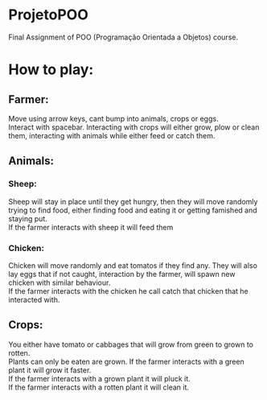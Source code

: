 # ProjetoPOO
Final Assignment of POO (Programação Orientada a Objetos) course.<br/>
# How to play:<br/>
## Farmer:<br/>
Move using arrow keys, cant bump into animals, crops or eggs.<br/> 
Interact with spacebar. Interacting with crops will either grow, plow or clean them, interacting with animals while either feed or catch them.<br/>
## Animals:<br/>
### Sheep:<br/>
Sheep will stay in place until they get hungry, then they will move randomly trying to find food, either finding food and eating it or getting famished and staying put.<br/>
If the farmer interacts with sheep it will feed them<br/>
### Chicken:<br/>
Chicken will move randomly and eat tomatos if they find any. They will also lay eggs that if not caught, interaction by the farmer, will spawn new chicken with similar behaviour.<br/>
If the farmer interacts with the chicken he call catch that chicken that he interacted with.<br/>
## Crops:<br/>
You either have tomato or cabbages that will grow from green to grown to rotten.<br/>
Plants can only be eaten are grown.
If the farmer interacts with a green plant it will grow it faster.<br/>
If the farmer interacts with a grown plant it will pluck it.<br/>
If the farmer interacts with a rotten plant it will clean it.
